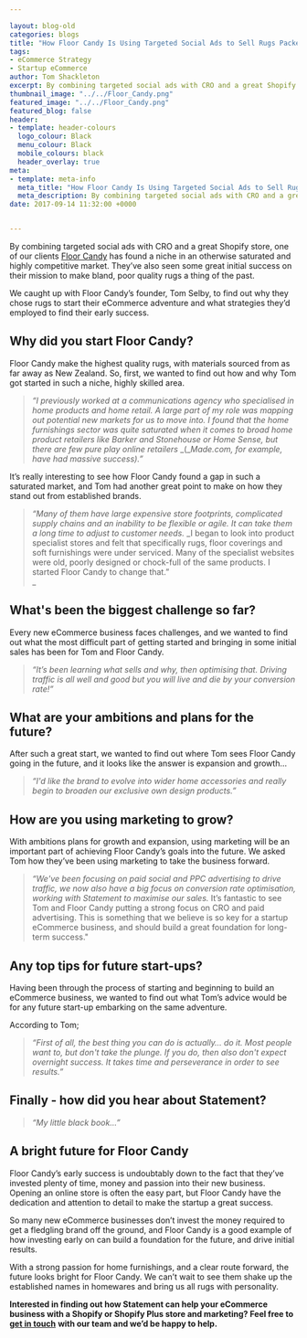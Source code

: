 ```yaml
--- 

layout: blog-old
categories: blogs
title: "How Floor Candy Is Using Targeted Social Ads to Sell Rugs Packed with Personality"
tags:
- eCommerce Strategy
- Startup eCommerce
author: Tom Shackleton
excerpt: By combining targeted social ads with CRO and a great Shopify store, one of our clients Floor Candy has found a niche in an otherwise saturated and highly competitive market. They’ve also seen some great initial success on their mission to make bland, poor quality rugs a thing of the past.
thumbnail_image: "../../Floor_Candy.png"
featured_image: "../../Floor_Candy.png"
featured_blog: false
header:
- template: header-colours
  logo_colour: Black
  menu_colour: Black
  mobile_colours: black
  header_overlay: true
meta:
- template: meta-info
  meta_title: "How Floor Candy Is Using Targeted Social Ads to Sell Rugs Packed with Personality"
  meta_description: By combining targeted social ads with CRO and a great Shopify store, one of our clients Floor Candy has found a niche in an otherwise saturated and highly competitive market. They’ve also seen some great initial success on their mission to make bland, poor quality rugs a thing of the past.
date: 2017-09-14 11:32:00 +0000


--- 
```

By combining targeted social ads with CRO and a great Shopify store, one of our clients [Floor Candy](https://www.floorcandy.co.uk/) has found a niche in an otherwise saturated and highly competitive market. They’ve also seen some great initial success on their mission to make bland, poor quality rugs a thing of the past.

We caught up with Floor Candy’s founder, Tom Selby, to find out why they chose rugs to start their eCommerce adventure and what strategies they’d employed to find their early success.

  

Why did you start Floor Candy?
------------------------------

Floor Candy make the highest quality rugs, with materials sourced from as far away as New Zealand. So, first, we wanted to find out how and why Tom got started in such a niche, highly skilled area.

> _“I previously worked at a communications agency who specialised in home products and home retail. A large part of my role was mapping out potential new markets for us to move into._ _I found that the home furnishings sector was quite saturated when it comes to broad home product retailers like Barker and Stonehouse or Home Sense, but there are few pure play online retailers_ _(__Made.com, for example, have had massive success).”_

It’s really interesting to see how Floor Candy found a gap in such a saturated market, and Tom had another great point to make on how they stand out from established brands.

> _“Many of them have large expensive store footprints, complicated supply chains and an inability to be flexible or agile. It can take them a long time to adjust to customer needs._ _I began to look into product specialist stores and felt that specifically rugs, floor coverings and soft furnishings were under serviced. Many of the specialist websites were old, poorly designed or chock-full of the same products. I started Floor Candy to change that.”  
> _

  

What's been the biggest challenge so far?
-----------------------------------------

Every new eCommerce business faces challenges, and we wanted to find out what the most difficult part of getting started and bringing in some initial sales has been for Tom and Floor Candy.

> _“It’s been learning what sells and why, then optimising that. Driving traffic is all well and good but you will live and die by your conversion rate!”_

What are your ambitions and plans for the future?
-------------------------------------------------

After such a great start, we wanted to find out where Tom sees Floor Candy going in the future, and it looks like the answer is expansion and growth…

> _“I'd like the brand to evolve into wider home accessories and really begin to broaden our exclusive own design products.”_

How are you using marketing to grow?
------------------------------------

With ambitions plans for growth and expansion, using marketing will be an important part of achieving Floor Candy’s goals into the future. We asked Tom how they’ve been using marketing to take the business forward.

> _“We've been focusing on paid social and PPC advertising to drive traffic, we now also have a big focus on conversion rate optimisation, working with Statement to maximise our sales._ It’s fantastic to see Tom and Floor Candy putting a strong focus on CRO and paid advertising. This is something that we believe is so key for a startup eCommerce business, and should build a great foundation for long-term success."

  

Any top tips for future start-ups?
----------------------------------

Having been through the process of starting and beginning to build an eCommerce business, we wanted to find out what Tom’s advice would be for any future start-up embarking on the same adventure.

According to Tom;

> _“First of all, the best thing you can do is actually… do it._ _Most people want to, but don't take the plunge. If you do, then also don't expect overnight success. It takes time and perseverance in order to see results.”_

Finally - how did you hear about Statement?
-------------------------------------------

> _“My little black book…”_

A bright future for Floor Candy
-------------------------------

Floor Candy’s early success is undoubtably down to the fact that they’ve invested plenty of time, money and passion into their new business. Opening an online store is often the easy part, but Floor Candy have the dedication and attention to detail to make the startup a great success.

So many new eCommerce businesses don’t invest the money required to get a fledgling brand off the ground, and Floor Candy is a good example of how investing early on can build a foundation for the future, and drive initial results.

With a strong passion for home furnishings, and a clear route forward, the future looks bright for Floor Candy. We can’t wait to see them shake up the established names in homewares and bring us all rugs with personality.

**Interested in finding out how Statement can help your eCommerce business with a Shopify or Shopify Plus store and marketing? Feel free to** [**get in touch**](https://www.statementagency.com/contact-us) **with our team and we’d be happy to help.**